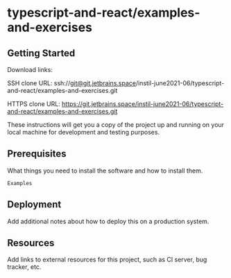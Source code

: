 # typescript-and-react/examples-and-exercises



## Getting Started

Download links:

SSH clone URL: ssh://git@git.jetbrains.space/instil-june2021-06/typescript-and-react/examples-and-exercises.git

HTTPS clone URL: https://git.jetbrains.space/instil-june2021-06/typescript-and-react/examples-and-exercises.git



These instructions will get you a copy of the project up and running on your local machine for development and testing purposes.

## Prerequisites

What things you need to install the software and how to install them.

```
Examples
```

## Deployment

Add additional notes about how to deploy this on a production system.

## Resources

Add links to external resources for this project, such as CI server, bug tracker, etc.
